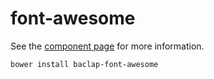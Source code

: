 # font-awesome

See the [component page](http://baclap.github.io/font-awesome) for more information.

    bower install baclap-font-awesome

